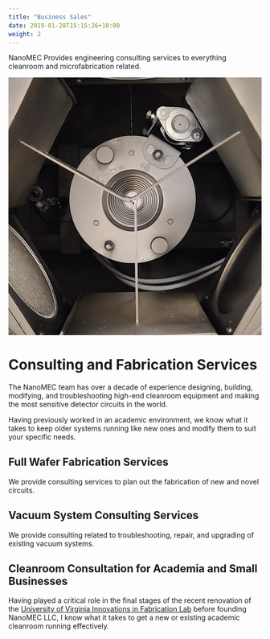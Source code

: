 ```yaml
---
title: "Business Sales"
date: 2019-01-28T15:15:26+10:00
weight: 2
---
```


NanoMEC Provides engineering consulting services to everything cleanroom and microfabrication related.

![Accounting Services](/images/krion.jpg)

# Consulting and Fabrication Services

The NanoMEC team has over a decade of experience designing, building, modifying, and troubleshooting high-end cleanroom equipment and making the most sensitive detector circuits in the world.

Having previously worked in an academic environment, we know what it takes to keep older systems running like new ones and modify them to suit your specific needs.

## Full Wafer Fabrication Services

We provide consulting services to plan out the fabrication of new and novel circuits.

## Vacuum System Consulting Services

We provide consulting related to troubleshooting, repair, and upgrading of existing vacuum systems.

## Cleanroom Consultation for Academia and Small Businesses

Having played a critical role in the final stages of the recent renovation of the <a href="https://engineering.virginia.edu/research/facilities/ifab">University of Virginia Innovations in Fabrication Lab</a> before founding NanoMEC LLC, I know what it takes to get a new or existing academic cleanroom running effectively.